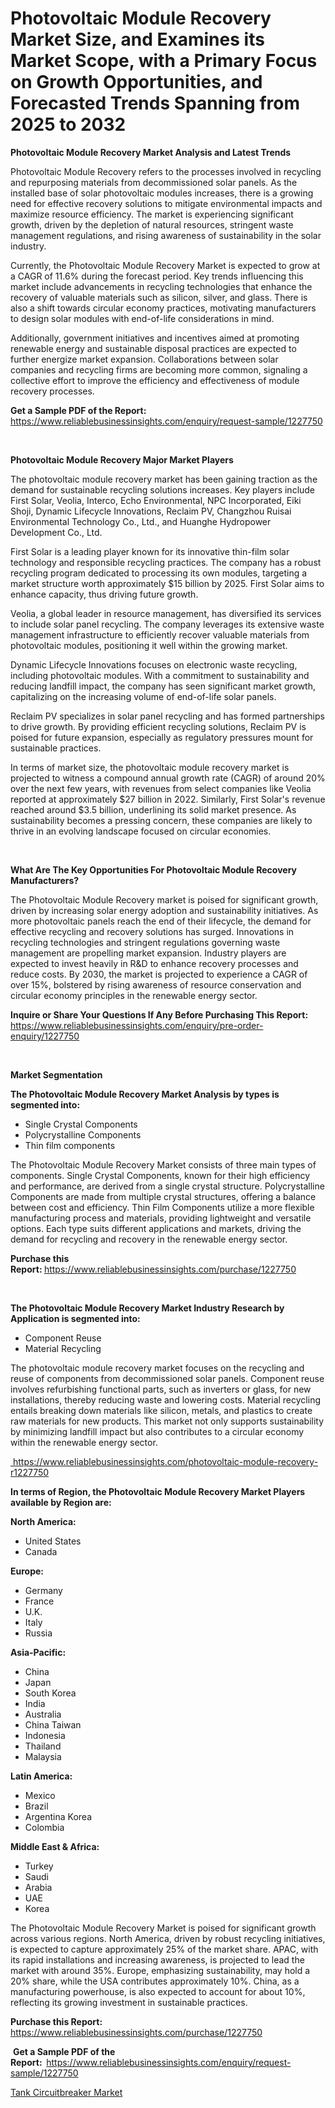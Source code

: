 <p><h1>Photovoltaic Module Recovery Market Size, and Examines its Market Scope, with a Primary Focus on Growth Opportunities, and Forecasted Trends Spanning from 2025 to 2032</h1></p><p><strong>Photovoltaic Module Recovery Market Analysis and Latest Trends</strong></p>
<p><p>Photovoltaic Module Recovery refers to the processes involved in recycling and repurposing materials from decommissioned solar panels. As the installed base of solar photovoltaic modules increases, there is a growing need for effective recovery solutions to mitigate environmental impacts and maximize resource efficiency. The market is experiencing significant growth, driven by the depletion of natural resources, stringent waste management regulations, and rising awareness of sustainability in the solar industry.</p><p>Currently, the Photovoltaic Module Recovery Market is expected to grow at a CAGR of 11.6% during the forecast period. Key trends influencing this market include advancements in recycling technologies that enhance the recovery of valuable materials such as silicon, silver, and glass. There is also a shift towards circular economy practices, motivating manufacturers to design solar modules with end-of-life considerations in mind.</p><p>Additionally, government initiatives and incentives aimed at promoting renewable energy and sustainable disposal practices are expected to further energize market expansion. Collaborations between solar companies and recycling firms are becoming more common, signaling a collective effort to improve the efficiency and effectiveness of module recovery processes.</p></p>
<p><strong>Get a Sample PDF of the Report:&nbsp;</strong> <a href="https://www.reliablebusinessinsights.com/enquiry/request-sample/1227750?utm_campaign=2239&utm_medium=2&utm_source=Github&utm_content=ia&utm_term=07042025&utm_id=photovoltaic-module-recovery">https://www.reliablebusinessinsights.com/enquiry/request-sample/1227750</a></p>
<p>&nbsp;</p>
<p><strong>Photovoltaic Module Recovery Major Market Players</strong></p>
<p><p>The photovoltaic module recovery market has been gaining traction as the demand for sustainable recycling solutions increases. Key players include First Solar, Veolia, Interco, Echo Environmental, NPC Incorporated, Eiki Shoji, Dynamic Lifecycle Innovations, Reclaim PV, Changzhou Ruisai Environmental Technology Co., Ltd., and Huanghe Hydropower Development Co., Ltd.</p><p>First Solar is a leading player known for its innovative thin-film solar technology and responsible recycling practices. The company has a robust recycling program dedicated to processing its own modules, targeting a market structure worth approximately $15 billion by 2025. First Solar aims to enhance capacity, thus driving future growth.</p><p>Veolia, a global leader in resource management, has diversified its services to include solar panel recycling. The company leverages its extensive waste management infrastructure to efficiently recover valuable materials from photovoltaic modules, positioning it well within the growing market.</p><p>Dynamic Lifecycle Innovations focuses on electronic waste recycling, including photovoltaic modules. With a commitment to sustainability and reducing landfill impact, the company has seen significant market growth, capitalizing on the increasing volume of end-of-life solar panels.</p><p>Reclaim PV specializes in solar panel recycling and has formed partnerships to drive growth. By providing efficient recycling solutions, Reclaim PV is poised for future expansion, especially as regulatory pressures mount for sustainable practices.</p><p>In terms of market size, the photovoltaic module recovery market is projected to witness a compound annual growth rate (CAGR) of around 20% over the next few years, with revenues from select companies like Veolia reported at approximately $27 billion in 2022. Similarly, First Solar's revenue reached around $3.5 billion, underlining its solid market presence. As sustainability becomes a pressing concern, these companies are likely to thrive in an evolving landscape focused on circular economies.</p></p>
<p>&nbsp;</p>
<p><strong>What Are The Key Opportunities For Photovoltaic Module Recovery Manufacturers?</strong></p>
<p><p>The Photovoltaic Module Recovery market is poised for significant growth, driven by increasing solar energy adoption and sustainability initiatives. As more photovoltaic panels reach the end of their lifecycle, the demand for effective recycling and recovery solutions has surged. Innovations in recycling technologies and stringent regulations governing waste management are propelling market expansion. Industry players are expected to invest heavily in R&D to enhance recovery processes and reduce costs. By 2030, the market is projected to experience a CAGR of over 15%, bolstered by rising awareness of resource conservation and circular economy principles in the renewable energy sector.</p></p>
<p><strong>Inquire or Share Your Questions If Any Before Purchasing This Report:</strong> <a href="https://www.reliablebusinessinsights.com/enquiry/pre-order-enquiry/1227750?utm_campaign=2239&utm_medium=2&utm_source=Github&utm_content=ia&utm_term=07042025&utm_id=photovoltaic-module-recovery">https://www.reliablebusinessinsights.com/enquiry/pre-order-enquiry/1227750</a></p>
<p>&nbsp;</p>
<p><strong>Market Segmentation</strong></p>
<p><strong>The Photovoltaic Module Recovery Market Analysis by types is segmented into:</strong></p>
<p><ul><li>Single Crystal Components</li><li>Polycrystalline Components</li><li>Thin film components</li></ul></p>
<p><p>The Photovoltaic Module Recovery Market consists of three main types of components. Single Crystal Components, known for their high efficiency and performance, are derived from a single crystal structure. Polycrystalline Components are made from multiple crystal structures, offering a balance between cost and efficiency. Thin Film Components utilize a more flexible manufacturing process and materials, providing lightweight and versatile options. Each type suits different applications and markets, driving the demand for recycling and recovery in the renewable energy sector.</p></p>
<p><strong>Purchase this Report:&nbsp;</strong><a href="https://www.reliablebusinessinsights.com/purchase/1227750?utm_campaign=2239&utm_medium=2&utm_source=Github&utm_content=ia&utm_term=07042025&utm_id=photovoltaic-module-recovery">https://www.reliablebusinessinsights.com/purchase/1227750</a></p>
<p>&nbsp;</p>
<p><strong>The Photovoltaic Module Recovery Market Industry Research by Application is segmented into:</strong></p>
<p><ul><li>Component Reuse</li><li>Material Recycling</li></ul></p>
<p><p>The photovoltaic module recovery market focuses on the recycling and reuse of components from decommissioned solar panels. Component reuse involves refurbishing functional parts, such as inverters or glass, for new installations, thereby reducing waste and lowering costs. Material recycling entails breaking down materials like silicon, metals, and plastics to create raw materials for new products. This market not only supports sustainability by minimizing landfill impact but also contributes to a circular economy within the renewable energy sector.</p></p>
<p><a href="https://www.reliablebusinessinsights.com/photovoltaic-module-recovery-r1227750?utm_campaign=2239&utm_medium=2&utm_source=Github&utm_content=ia&utm_term=07042025&utm_id=photovoltaic-module-recovery">&nbsp;https://www.reliablebusinessinsights.com/photovoltaic-module-recovery-r1227750</a></p>
<p><strong>In terms of Region, the Photovoltaic Module Recovery Market Players available by Region are:</strong></p>
<p>
    <p> <strong> North America: </strong>
        <ul>
            <li>United States</li>
            <li>Canada</li>
        </ul>
        </p> 
    <p> <strong> Europe: </strong>
        <ul>
            <li>Germany</li>
            <li>France</li>
            <li>U.K.</li>
            <li>Italy</li>
            <li>Russia</li>
        </ul>
        </p> 
    <p> <strong> Asia-Pacific: </strong>
        <ul>
            <li>China</li>
            <li>Japan</li>
            <li>South Korea</li>
            <li>India</li>
            <li>Australia</li>
            <li>China Taiwan</li>
            <li>Indonesia</li>
            <li>Thailand</li>
            <li>Malaysia</li>
        </ul>
        </p> 
    <p> <strong> Latin America: </strong>
        <ul>
            <li>Mexico</li>
            <li>Brazil</li>
            <li>Argentina Korea</li>
            <li>Colombia</li>
        </ul>
        </p> 
    <p> <strong> Middle East & Africa: </strong>
        <ul>
            <li>Turkey</li>
            <li>Saudi</li>
            <li>Arabia</li>
            <li>UAE</li>
            <li>Korea</li>
        </ul>
    </p>
    </p>
<p><p>The Photovoltaic Module Recovery Market is poised for significant growth across various regions. North America, driven by robust recycling initiatives, is expected to capture approximately 25% of the market share. APAC, with its rapid installations and increasing awareness, is projected to lead the market with around 35%. Europe, emphasizing sustainability, may hold a 20% share, while the USA contributes approximately 10%. China, as a manufacturing powerhouse, is also expected to account for about 10%, reflecting its growing investment in sustainable practices.</p></p>
<p><strong>Purchase this Report: </strong><a href="https://www.reliablebusinessinsights.com/purchase/1227750?utm_campaign=2239&utm_medium=2&utm_source=Github&utm_content=ia&utm_term=07042025&utm_id=photovoltaic-module-recovery">https://www.reliablebusinessinsights.com/purchase/1227750</a></p>
<p>&nbsp;<strong>Get a Sample PDF of the Report:&nbsp;&nbsp;</strong><a href="https://www.reliablebusinessinsights.com/enquiry/request-sample/1227750?utm_campaign=2239&utm_medium=2&utm_source=Github&utm_content=ia&utm_term=07042025&utm_id=photovoltaic-module-recovery">https://www.reliablebusinessinsights.com/enquiry/request-sample/1227750</a></p>
<p><strong></strong></p>
<p><p><a href="https://github.com/JubayerMia832/Market-Research-Report-List-2/blob/main/tank-circuitbreaker-market.md?utm_campaign=2239&utm_medium=2&utm_source=Github&utm_content=ia&utm_term=07042025&utm_id=photovoltaic-module-recovery">Tank Circuitbreaker Market</a></p></p>